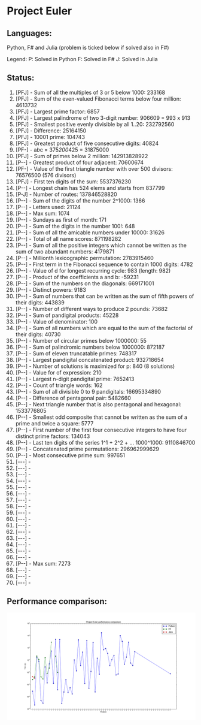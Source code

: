 Project Euler
====================

Languages:
--------------------

Python, F# and Julia (problem is ticked below if solved also in F#)

Legend:
P: Solved in Python
F: Solved in F#
J: Solved in Julia

Status:
--------------------

1.  [PFJ] -  Sum of all the multiples of 3 or 5 below 1000: 233168
2.  [PFJ] -  Sum of the even-valued Fibonacci terms below four million: 4613732
3.  [PFJ] -  Largest prime factor: 6857
4.  [PFJ] -  Largest palindrome of two 3-digit number: 906609 = 993 x 913
5.  [PFJ] -  Smallest positive evenly divisible by all 1..20: 232792560
6.  [PFJ] -  Difference: 25164150
7.  [PFJ] -  10001 prime: 104743
8.  [PFJ] -  Greatest product of five consecutive digits: 40824
9.  [PF-] -  a*b*c = 375*200*425 = 31875000
10. [PFJ] -  Sum of primes below 2 million: 142913828922
11. [P--] -  Greatest product of four adjacent: 70600674
12. [PF-] -  Value of the first triangle number with over 500 divisors: 76576500 (576 divisors)
13. [PFJ] -  First ten digits of the sum: 5537376230
14. [P--] -  Longest chain has 524 elems and starts from 837799
15. [P-J] -  Number of routes: 137846528820
16. [P--] -  Sum of the digits of the number 2^1000: 1366
17. [P--] -  Letters used: 21124
18. [P--] -  Max sum: 1074
19. [P--] -  Sundays as first of month: 171
20. [P--] -  Sum of the digits in the number 100!: 648
21. [P--] -  Sum of all the amicable numbers under 10000: 31626
22. [P--] -  Total of all name scores: 871198282
23. [P--] -  Sum of all the positive integers which cannot be written as the sum of two abundant numbers: 4179871
24. [P--] -  Millionth lexicographic permutation: 2783915460
25. [P--] -  First term in the Fibonacci sequence to contain 1000 digits: 4782
26. [P--] -  Value of d for longest recurring cycle: 983 (length: 982)
27. [P--] -  Product of the coefficients a and b: -59231
28. [P--] -  Sum of the numbers on the diagonals: 669171001
29. [P--] -  Distinct powers: 9183
30. [P--] -  Sum of numbers that can be written as the sum of fifth powers of their digits: 443839
31. [P--] -  Number of different ways to produce 2 pounds: 73682
32. [P--] -  Sum of pandigital products: 45228
33. [P--] -  Value of denominator: 100
34. [P--] -  Sum of all numbers which are equal to the sum of the factorial of their digits: 40730
35. [P--] -  Number of circular primes below 1000000: 55
36. [P--] -  Sum of palindromic numbers below 1000000: 872187
37. [P--] -  Sum of eleven truncatable primes: 748317
38. [P--] -  Largest pandigital concatenated product: 932718654
39. [P--] -  Number of solutions is maximized for p: 840 (8 solutions)
40. [P--] -  Value for of expression: 210
41. [P--] -  Largest n-digit pandigital prime: 7652413
42. [P--] -  Count of triangle words: 162
43. [P--] -  Sum of all divisible 0 to 9 pandigitals: 16695334890
44. [P--] -  Difference of pentagonal pair: 5482660
45. [P--] -  Next triangle number that is also pentagonal and hexagonal: 1533776805
46. [P--] -  Smallest odd composite that cannot be written as the sum of a prime and twice a square: 5777
47. [P--] -  First number of the first four consecutive integers to have four distinct prime factors: 134043
48. [P--] -  Last ten digits of the series 1^1 + 2^2 + ... 1000^1000: 9110846700
49. [P--] -  Concatenated prime permutations: 296962999629
50. [P--] -  Most consecutive prime sum: 997651
51. [---] -
52. [---] -
53. [---] -
54. [---] -
55. [---] -
56. [---] -
57. [---] -
58. [---] -
59. [---] -
60. [---] -
61. [---] -
62. [---] -
63. [---] -
64. [---] -
65. [---] -
66. [---] -
67. [P--] -  Max sum: 7273
68. [---] -
69. [---] -
70. [---] -




Performance comparison:
--------------------
![Alt text](performance/plot.png)

